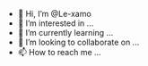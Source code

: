 - 👋 Hi, I’m @Le-xamo
- 👀 I’m interested in ...
- 🌱 I’m currently learning ...
- 💞️ I’m looking to collaborate on ...
- 📫 How to reach me ...

<!---
Le-xamo/Le-xamo is a ✨ special ✨ repository because its `README.md` (this file) appears on your GitHub profile.
You can click the Preview link to take a look at your changes.
--->
